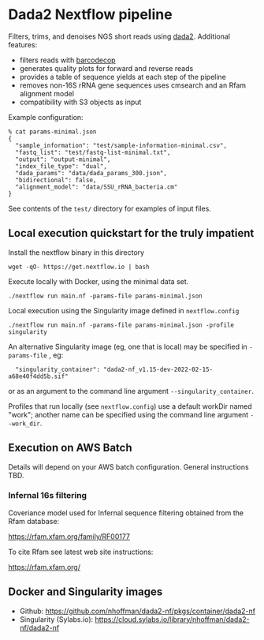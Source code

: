 # Dada2 Nextflow pipeline

Filters, trims, and denoises NGS short reads using [dada2](https://bioconductor.org/packages/release/bioc/html/dada2.html). Additional features:

- filters reads with [barcodecop](https://github.com/nhoffman/barcodecop)
- generates quality plots for forward and reverse reads
- provides a table of sequence yields at each step of the pipeline
- removes non-16S rRNA gene sequences uses cmsearch and an Rfam alignment model
- compatibility with S3 objects as input

Example configuration:

```
% cat params-minimal.json
{
  "sample_information": "test/sample-information-minimal.csv",
  "fastq_list": "test/fastq-list-minimal.txt",
  "output": "output-minimal",
  "index_file_type": "dual",
  "dada_params": "data/dada_params_300.json",
  "bidirectional": false,
  "alignment_model": "data/SSU_rRNA_bacteria.cm"
}
```

See contents of the ``test/`` directory for examples of input files.

## Local execution quickstart for the truly impatient

Install the nextflow binary in this directory

```
wget -qO- https://get.nextflow.io | bash
```

Execute locally with Docker, using the minimal data set.

```
./nextflow run main.nf -params-file params-minimal.json
```

Local execution using the Singularity image defined in ``nextflow.config``

```
./nextflow run main.nf -params-file params-minimal.json -profile singularity
```

An alternative Singularity image (eg, one that is local) may be specified in ``-params-file`` , eg:

```
  "singularity_container": "dada2-nf_v1.15-dev-2022-02-15-a68e40f4dd5b.sif"
```

or as an argument to the command line argument ``--singularity_container``.

Profiles that run locally (see ``nextflow.config``) use a default
workDir named "work"; another name can be specified using the command
line argument ``--work_dir``.

## Execution on AWS Batch

Details will depend on your AWS batch configuration. General instructions TBD.

### Infernal 16s filtering

Coveriance model used for Infernal sequence filtering obtained from the Rfam database:

https://rfam.xfam.org/family/RF00177

To cite Rfam see latest web site instructions:

https://rfam.xfam.org/

## Docker and Singularity images

- Github: https://github.com/nhoffman/dada2-nf/pkgs/container/dada2-nf
- Singularity (Sylabs.io): https://cloud.sylabs.io/library/nhoffman/dada2-nf/dada2-nf
